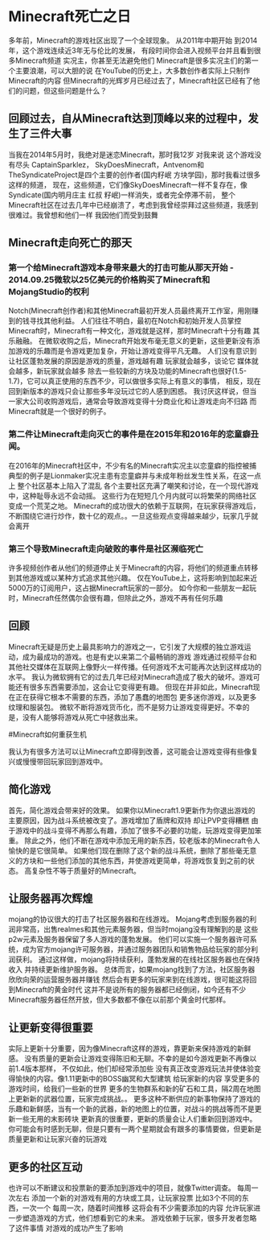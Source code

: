 
# Minecraft死亡之日

多年前，Minecraft的游戏社区出现了一个全球现象。
从2011年中期开始 到2014年，这个游戏连续近3年无与伦比的发展，
有段时间你会进入视频平台并且看到很多Minecraft频道 实况主，你甚至无法避免他们
Minecraft是很多实况主们的第一个主要浪潮，可以大胆的说 在YouTube的历史上，大多数创作者实际上只制作Minecraft的内容
但Minecraft的光辉岁月已经过去了，Minecraft社区已经有了他们的问题，但这些问题是什么？

## 回顾过去，自从Minecraft达到顶峰以来的过程中，发生了三件大事

当我在2014年5月时，我绝对是迷恋Minecraft，那时我12岁 对我来说 这个游戏没有尽头
CaptainSparklez， SkyDoesMinecraft，Antvenom和TheSyndicateProject是四个主要的创作者(国内籽岷 方块学园)，那时我看过很多这样的频道，
现在，这些频道，它们像SkyDoesMinecraft一样不复存在，像Syndicate(国内明月庄主 红叔 籽岷)一样消失，或者完全停滞不前，
整个Minecraft社区在过去几年中已经崩溃了，考虑到我曾经崇拜过这些频道，我感到很难过。我曾想和他们一样 我因他们而受到鼓舞

## Minecraft走向死亡的那天

### 第一个给Minecraft游戏本身带来最大的打击可能从那天开始 - 2014.09.25微软以25亿美元的价格购买了Minecraft和MojangStudio的权利
Notch(Minecraft创作者)和其他Minecraft最初开发人员最终离开工作室，用刚赚到的钱寻找其他利益。
人们往往不明白，最初在Notch和初始开发人员掌控Minecraft时，Minecraft有一种文化，游戏就是这样，那时Minecraft十分有趣 其乐融融。
在微软收购之后，Minecraft开始发布毫无意义的更新，这些更新没有添加游戏的乐趣而是令游戏更加复杂，开始让游戏变得平凡无趣。
人们没有意识到让社区蓬勃发展的原因是游戏的质量，游戏越有趣 玩家就会越多，谈论它 媒体就会越多，新玩家就会越多
除去一些较新的方块及功能的Minecraft也很好(1.5-1.7)，它可以真正使用的东西不少，可以做很多实际上有意义的事情，
相反，现在回到新版本的游戏只会让那些多年没玩过它的人感到困惑。
我讨厌这样说，但当一家大公司收购游戏后，通常会导致游戏变得十分商业化和让游戏走向不归路
而Minecraft就是一个很好的例子。

### 第二件让Minecraft走向灭亡的事件是在2015年和2016年的恋童癖丑闻。
在2016年的Minecraft社区中，不少有名的Minecraft实况主以恋童癖的指控被捕
典型的例子是Lionmaker实况主患有恋童癖并与未成年粉丝发生性关系，在这一点上 整个社区基本上陷入了混乱
各个主要社区充满了嘲笑和讨论，在一个现代游戏中，这种耻辱永远不会动摇。
这些行为在短短几个月内就可以将繁荣的网络社区变成一个荒芜之地。
Minecraft的成功很大的依赖于互联网，在玩家获得游戏后，不断围绕它进行炒作，数十亿的观点。。一旦这些观点变得越来越少，玩家几乎就会离开

### 第三个导致Minecraft走向破败的事件是社区濒临死亡
许多视频创作者从他们的频道停止关于Minecraft的内容，将他们的频道重点转移到其他游戏或以某种方式追求其他兴趣。
仅在YouTube上，这将影响到加起来近5000万的订阅用户，这占据Minecraft玩家的一部分。
如今你和一些朋友一起玩时，Minecraft任然偶尔会很有趣，但除此之外，游戏不再有任何乐趣

## 回顾
Minecraft无疑是历史上最具影响力的游戏之一，它引发了大规模的独立游戏运动，成为最成功的游戏。也是有史以来第二个最畅销的游戏
游戏通过视频平台和其他社交媒体在互联网上像野火一样传播。任何游戏不太可能再次达到这样成功的水平。
我认为微软拥有它的过去几年已经对Minecraft造成了极大的破坏。游戏可能还有很多东西需要添加，这会让它变得更有趣。
但现在并非如此，Minecraft现在正在获得它根本不需要的东西，添加了愚蠢的地图包 更多迷你游戏，以及更多纹理和服装包。
微软不断将游戏货币化，而不是努力让游戏变得更好。不幸的是，没有人能够将游戏从死亡中拯救出来。













#Minecraft如何重获生机

我认为有很多方法可以让Minecraft立即得到改善，这可能会让游戏变得有些像复兴或慢慢带回玩家回到游戏中。

## 简化游戏

首先，简化游戏会带来好的效果。
如果你以Minecraft1.9更新作为你退出游戏的主要原因，因为战斗系统被改变了。游戏增加了盾牌和双持 却让PVP变得糟糕
由于游戏中的战斗变得不再那么有趣，添加了很多不必要的功能，玩游戏变得更加笨重。
除此之外，他们不断在游戏中添加无用的新东西，较老版本的Minecraft令人愉快的是它很简单。
如果他们现在删除了这个新的战斗系统，删除了那些毫无意义的方块和一些他们添加的其他东西，并使游戏更简单，将游戏恢复到之前的状态。
高复杂性不等于质量好的Minecraft。

## 让服务器再次辉煌

mojang的协议很大的打击了社区服务器和在线游戏。
Mojang考虑到服务器的利润非常高，出售realmes和其他元素服务器，但当时mojang没有理解到的是 这些p2w元素及服务器保留了多人游戏的蓬勃发展。
他们可以实施一个服务器许可系统，成为官方mojang许可服务器，并通过服务器团队和销售物品给玩家的部分利润获利。
通过这样做，mojang将持续获利，蓬勃发展的在线社区服务器也在保持收入 并持续更新维护服务器。
总体而言，如果mojang找到了方法，社区服务器欣欣向荣的运营服务器并赚钱 然后会有更多的玩家来到在线游戏，很可能这将回到Minecraft的黄金时代
这并不是说所有的服务器都已经倒闭，如今还有不少Minecraft服务器任然开放，但大多数都不像在以前那个黄金时代那样。

## 让更新变得很重要

实际上更新十分重要，因为像Minecraft这样的游戏，靠更新来保持游戏的新鲜感。
没有质量的更新会让游戏变得陈旧和无聊。不幸的是如今游戏更新不再像以前1.4版本那样，
不仅如此，他们却经常添加些 没有真正改变游戏玩法并使体验变得愉快的内容。像1.11更新中的BOSS幽冥和大型建筑
给玩家新的内容 享受更多的游戏时间，给我们一些新的世界 更多的生物群系和新的矿石和工具，隔2周在地图上更新新的武器位置，玩家完成挑战。。
更多这种不断供应的新事物保持了游戏的乐趣和新鲜感，当有一个新的武器，新的地图上的位置，对战斗的挑战等而不是更新一些无用的末影砖块 
更新真的很重要，更新的质量会让人们重新回到游戏中。你可能会有时感到无聊，但是只要有一两个星期就会有跟多的事情要做，但更新是质量更新和让玩家兴奋的玩游戏

## 更多的社区互动

也许可以不断建议和投票新的要添加到游戏中的项目，就像Twitter调查。
每周一次左右 添加一个新的对游戏有用的方块或工具，让玩家投票 比如3个不同的东西，一次一个 每周一次，随着时间推移 这将会有不少需要添加的内容
允许玩家进一步塑造游戏的方式，他们想看到它的未来。
游戏依赖于玩家，很多开发者忽略了这件事情 对游戏的成功产生了影响











